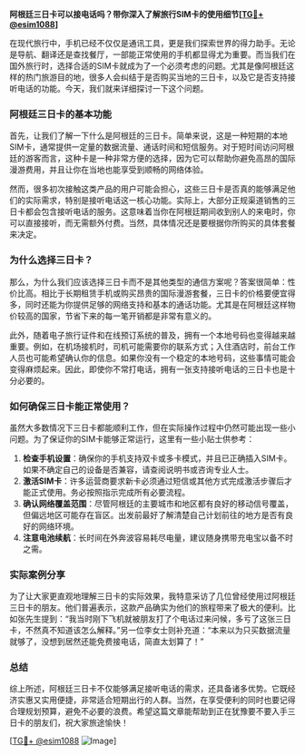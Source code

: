 **阿根廷三日卡可以接电话吗？带你深入了解旅行SIM卡的使用细节[[TG💪+ @esim1088](https://t.me/s/esim1088)]**

在现代旅行中，手机已经不仅仅是通讯工具，更是我们探索世界的得力助手。无论是导航、翻译还是查找餐厅，一部能正常使用的手机都显得尤为重要。而当我们在国外旅行时，选择合适的SIM卡就成为了一个必须考虑的问题。尤其是像阿根廷这样的热门旅游目的地，很多人会纠结于是否购买当地的三日卡，以及它是否支持接听电话的功能。今天，我们就来详细探讨一下这个问题。

### 阿根廷三日卡的基本功能

首先，让我们了解一下什么是阿根廷的三日卡。简单来说，这是一种短期的本地SIM卡，通常提供一定量的数据流量、通话时间和短信服务。对于短时间访问阿根廷的游客而言，这种卡是一种非常方便的选择，因为它可以帮助你避免高昂的国际漫游费用，并且让你在当地也能享受到顺畅的网络体验。

然而，很多初次接触这类产品的用户可能会担心，这些三日卡是否真的能够满足他们的实际需求，特别是接听电话这一核心功能。实际上，大部分正规渠道销售的三日卡都会包含接听电话的服务。这意味着当你在阿根廷期间收到别人的来电时，你可以直接接听，而无需额外付费。当然，具体情况还是要根据你所购买的具体套餐来决定。

### 为什么选择三日卡？

那么，为什么我们应该选择三日卡而不是其他类型的通信方案呢？答案很简单：性价比高。相比于长期租赁手机或购买昂贵的国际漫游套餐，三日卡的价格要便宜得多，同时还能为你提供足够的网络支持和基本的通话功能。尤其是在阿根廷这样物价较高的国家，节省下来的每一笔开销都是非常有意义的。

此外，随着电子旅行证件和在线预订系统的普及，拥有一个本地号码也变得越来越重要。例如，在机场接机时，司机可能需要你的联系方式；入住酒店时，前台工作人员也可能希望确认你的信息。如果你没有一个稳定的本地号码，这些事情可能会变得麻烦起来。因此，即使你不常打电话，拥有一张支持接听电话的三日卡也是十分必要的。

### 如何确保三日卡能正常使用？

虽然大多数情况下三日卡都能顺利工作，但在实际操作过程中仍然可能出现一些小问题。为了保证你的SIM卡能够正常运行，这里有一些小贴士供参考：

1. **检查手机设置**：确保你的手机支持双卡或多卡模式，并且已正确插入SIM卡。如果不确定自己的设备是否兼容，请查阅说明书或咨询专业人士。
2. **激活SIM卡**：许多运营商要求新卡必须通过短信或其他方式完成激活步骤后才能正式使用。务必按照指示完成所有必要流程。
3. **确认网络覆盖范围**：尽管阿根廷的主要城市和地区都有良好的移动信号覆盖，但偏远地区可能存在盲区。出发前最好了解清楚自己计划前往的地方是否有良好的网络环境。
4. **注意电池续航**：长时间在外奔波容易耗尽电量，建议随身携带充电宝以备不时之需。

### 实际案例分享

为了让大家更直观地理解三日卡的实际效果，我特意采访了几位曾经使用过阿根廷三日卡的朋友。他们普遍表示，这款产品确实为他们的旅程带来了极大的便利。比如张先生提到：“我当时刚下飞机就被朋友打了个电话过来问候，多亏了这张三日卡，不然真不知道该怎么解释。”另一位李女士则补充道：“本来以为只买数据流量就够了，没想到居然还能免费接电话，简直太划算了！”

### 总结

综上所述，阿根廷三日卡不仅能够满足接听电话的需求，还具备诸多优势。它既经济实惠又实用便捷，非常适合短期出行的人群。当然，在享受便利的同时也要记得合理规划预算，避免不必要的浪费。希望这篇文章能帮助到正在犹豫要不要入手三日卡的朋友们，祝大家旅途愉快！

[[TG💪+ @esim1088](https://t.me/s/esim1088) ![Image](https://i.postimg.cc/4NQfJmqS/Snipaste-2025-05-13-00-14-12.png)]